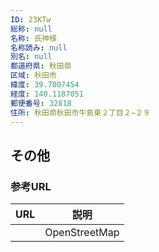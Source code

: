 ```yaml
---
ID: 23KTw
総称: null
名称: 氏神様
名称読み: null
別名: null
都道府県: 秋田県
区域: 秋田市
緯度: 39.7007454
経度: 140.1187051
郵便番号: 32818
住所: 秋田県秋田市牛島東２丁目２−２９
---
```


## その他

### 参考URL

| URL | 説明          |
| --- | ------------- |
|     | OpenStreetMap |
